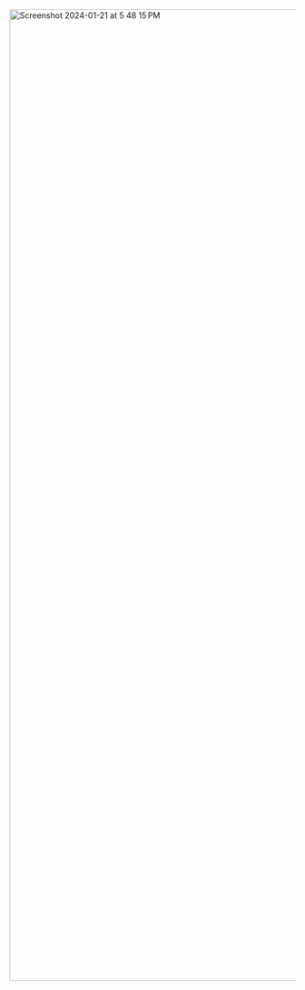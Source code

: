 <img width="1710" alt="Screenshot 2024-01-21 at 5 48 15 PM" src="https://github.com/Prajwallalpotu/Task_Manager/assets/100768659/7e44e4f2-0fc1-4a6f-8bd1-9a5c1d0392d6">
